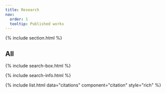 ```yaml
---
title: Research
nav:
  order: 1
  tooltip: Published works
---
```




{% include section.html %}





## All

{% include search-box.html %}

{% include search-info.html %}

{% include list.html data="citations" component="citation" style="rich" %}
